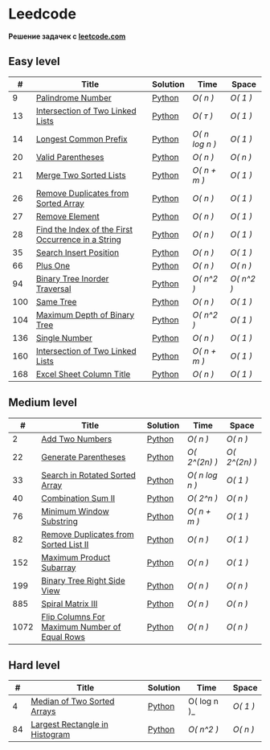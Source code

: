 # Leedcode

**Pешение задачек с [leetcode.com](https://leetcode.com)**

## Easy level

| #   | Title                                                                                                                                               | Solution                | Time           | Space      |
| --- | --------------------------------------------------------------------------------------------------------------------------------------------------- | ----------------------- | -------------- | ---------- |  
| 9   | [Palindrome Number](https://leetcode.com/problems/palindrome-number/description/?source=submission-ac)                                              | [Python](./Easy/9.py)   | _O( n )_       | _O( 1 )_   |  
| 13  | [Intersection of Two Linked Lists](https://leetcode.com/problems/roman-to-integer/description/)                                                     | [Python](./Easy/13.py)  | _O( т )_       | _O( 1 )_   |  
| 14  | [Longest Common Prefix](https://leetcode.com/problems/longest-common-prefix/description/)                                                           | [Python](./Easy/14.py)  | _O( n log n )_ | _O( 1 )_   |  
| 20  | [Valid Parentheses](https://leetcode.com/problems/valid-parentheses/description/)                                                                   | [Python](./Easy/20.py)  | _O( n )_       | _O( n )_   |  
| 21  | [Merge Two Sorted Lists](https://leetcode.com/problems/merge-two-sorted-lists/description/)                                                         | [Python](./Easy/21.py)  | _O( n + m )_   | _O( 1 )_   |  
| 26  | [Remove Duplicates from Sorted Array](https://leetcode.com/problems/remove-duplicates-from-sorted-array/description/)                               | [Python](./Easy/26.py)  | _O( n )_       | _O( 1 )_   |  
| 27  | [Remove Element](https://leetcode.com/problems/remove-element/description/)                                                                         | [Python](./Easy/27.py)  | _O( n )_       | _O( 1 )_   |  
| 28  | [Find the Index of the First Occurrence in a String](https://leetcode.com/problems/find-the-index-of-the-first-occurrence-in-a-string/description/) | [Python](./Easy/28.py)  | _O( n )_       | _O( 1 )_   |  
| 35  | [Search Insert Position](https://leetcode.com/problems/search-insert-position/submissions/1321853553/)                                              | [Python](./Easy/35.py)  | _O( n )_       | _O( 1 )_   |  
| 66  | [Plus One](https://leetcode.com/problems/plus-one/description/)                                                                                     | [Python](./Easy/66.py)  | _O( n )_       | _O( n )_   |  
| 94  | [Binary Tree Inorder Traversal](https://leetcode.com/problems/binary-tree-inorder-traversal/)                                                       | [Python](./Easy/94.py)  | _O( n^2 )_     | _O( n^2 )_ |  
| 100 | [Same Tree](https://leetcode.com/problems/same-tree/description/)                                                                                   | [Python](./Easy/100.py) | _O( n )_       | _O( 1 )_   |  
| 104 | [Maximum Depth of Binary Tree](https://leetcode.com/problems/maximum-depth-of-binary-tree/)                                                         | [Python](./Easy/104.py) | _O( n^2 )_     | _O( 1 )_   |  
| 136 | [Single Number](https://leetcode.com/problems/single-number/)                                                                                       | [Python](./Easy/136.py) | _O( n )_       | _O( 1 )_   |  
| 160 | [Intersection of Two Linked Lists](https://leetcode.com/problems/intersection-of-two-linked-lists/description/)                                     | [Python](./Easy/160.py) | _O( n + m )_   | _O( 1 )_   |  
| 168 | [Excel Sheet Column Title](https://leetcode.com/problems/excel-sheet-column-title/description/)                                                     | [Python](./Easy/168.py) | _O( n )_       | _O( 1 )_   |  

## Medium level

| #   | Title                                                                                                                        | Solution                  | Time           | Space         |  
| --- | ---------------------------------------------------------------------------------------------------------------------------- | ------------------------- | -------------- | ------------- |  
| 2   | [Add Two Numbers](https://leetcode.com/problems/add-two-numbers/description/)                                                | [Python](./Medium/2.py)   | _O( n )_       | _O( n )_      |  
| 22  | [Generate Parentheses](https://leetcode.com/problems/generate-parentheses/description/)                                      | [Python](./Medium/22.py)  | _O( 2^(2n) )_  | _O( 2^(2n) )_ |  
| 33  | [Search in Rotated Sorted Array](https://leetcode.com/problems/search-in-rotated-sorted-array/)                              | [Python](./Medium/33.py)  | _O( n log n )_ | _O( 1 )_      |  
| 40  | [Combination Sum II](https://leetcode.com/problems/combination-sum-ii/description/)                                          | [Python](./Medium/40.py)  | _O( 2^n )_     | _O( n )_      |  
| 76  | [Minimum Window Substring](https://leetcode.com/problems/minimum-window-substring/description/)                              | [Python](./Medium/76.py)  | _O( n + m )_   | _O( 1 )_      |  
| 82  | [Remove Duplicates from Sorted List II](https://leetcode.com/problems/remove-duplicates-from-sorted-list-ii/description/)    | [Python](./Medium/82.py)  | _O( n )_       | _O( 1 )_      |  
| 152 | [Maximum Product Subarray](https://leetcode.com/problems/maximum-product-subarray/description/)                              | [Python](./Medium/152.py) | _O( n )_       | _O( 1 )_      |  
| 199 | [Binary Tree Right Side View](https://leetcode.com/problems/binary-tree-right-side-view/)                                    | [Python](./Medium/199.py) | _O( n )_       | _O( n )_      |
| 885 | [Spiral Matrix III](https://leetcode.com/problems/spiral-matrix-iii/)                                                        | [Python](./Medium/885.py) | _O( n )_       | _O( n )_      |
| 1072| [Flip Columns For Maximum Number of Equal Rows](https://leetcode.com/problems/flip-columns-for-maximum-number-of-equal-rows/)| [Python](./Medium/1072.py)| _O( n )_       | _O( n )_      |

## Hard level

| #   | Title                                                                                                                                                    | Solution                  | Time        | Space    |
| --- | -------------------------------------------------------------------------------------------------------------------------------------------------------- | ------------------------- | ----------- | -------- |
| 4   | [Median of Two Sorted Arrays](https://leetcode.com/problems/median-of-two-sorted-arrays/description/)                                                    | [Python](./Hard/4/4.py)   | O( log n )_ | _O( 1 )_ |
| 84  | [Largest Rectangle in Histogram](https://leetcode.com/problems/largest-rectangle-in-histogram/solutions/5378360/video-explanation/?source=submission-ac) | [Python](./Hard/84/84.py) | _O( n^2 )_  | _O( n )_ |
